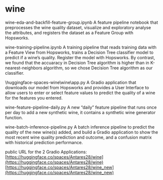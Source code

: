 # wine

wine-eda-and-backfill-feature-group.ipynb
A feature pipeline notebook that preprocesses the wine quality dataset, visualize and exploratory analyse the attributes, and registers the dataset as a Feature Group with Hopsworks.


wine-training-pipeline.ipynb
  A training pipeline that reads training data with a Feature View from Hopsworks, trains a Decision Tree classifier model to predict if a wine’s quality. Register the model 
with Hopsworks.
  By contrast, we found that the accuaracy in Decision Tree algorithm is higher than in K-nearest-neighbors algorithm, so we chose Decision Tree algorithm as our classifier.


\huggingface-spaces-wine\wine\app.py
  A Gradio application that downloads our model from Hopsworks and provides a User Interface to allow users to enter or select feature values to predict the quality of a wine for the features you entered.


wine-feature-pipeline-daily.py
  A new “daily” feature pipeline that runs once per day to add a new synthetic wine, it contains a synthetic wine generator function.


wine-batch-inference-pipeline.py
  A batch inference pipeline to predict the quality of the new wine(s) added, and build a Gradio application to show the most recent wine quality prediction and outcome, and a confusion matrix with historical prediction performance.


public URL for the 2 Gradio Applications:
[https://huggingface.co/spaces/Antares28/wine](https://huggingface.co/spaces/Antares28/wine)
[https://huggingface.co/spaces/Antares28/wine_new](https://huggingface.co/spaces/Antares28/wine_new)
